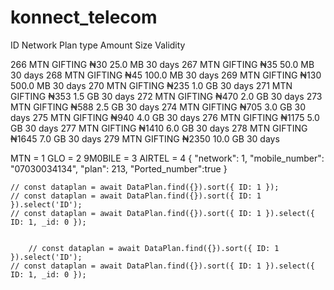 # konnect_telecom
ID 	Network Plan type 	Amount 	Size 		Validity

266 	MTN 	GIFTING 	₦30 	25.0 MB 	30 days
267 	MTN 	GIFTING 	₦35 	50.0 MB 	30 days
268 	MTN 	GIFTING 	₦45 	100.0 MB 	30 days
269 	MTN 	GIFTING 	₦130 	500.0 MB 	30 days
270 	MTN 	GIFTING 	₦235 	1.0 GB 		30 days
271 	MTN 	GIFTING 	₦353 	1.5 GB 		30 days
272 	MTN 	GIFTING 	₦470 	2.0 GB 		30 days
273 	MTN 	GIFTING 	₦588 	2.5 GB 		30 days
274 	MTN 	GIFTING 	₦705 	3.0 GB 		30 days
275 	MTN 	GIFTING 	₦940 	4.0 GB 		30 days
276 	MTN 	GIFTING 	₦1175 	5.0 GB 		30 days
277 	MTN 	GIFTING 	₦1410 	6.0 GB 		30 days
278 	MTN 	GIFTING 	₦1645 	7.0 GB 		30 days
279 	MTN 	GIFTING 	₦2350 	10.0 GB 	30 days


 MTN = 1
 GLO = 2
 9M0BILE = 3
 AIRTEL = 4
 {
     "network": 1,
     "mobile_number": "07030034134",
     "plan": 213,
     "Ported_number":true
 }

 

    // const dataplan = await DataPlan.find({}).sort({ ID: 1 });
    // const dataplan = await DataPlan.find({}).sort({ ID: 1 }).select('ID');
    // const dataplan = await DataPlan.find({}).sort({ ID: 1 }).select({ ID: 1, _id: 0 });


        // const dataplan = await DataPlan.find({}).sort({ ID: 1 }).select('ID');
    // const dataplan = await DataPlan.find({}).sort({ ID: 1 }).select({ ID: 1, _id: 0 });